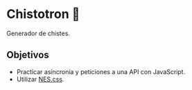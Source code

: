 # Chistotron 🤡

Generador de chistes.

## Objetivos

- Practicar asincronía y peticiones a una API con JavaScript.
- Utilizar [NES.css](https://nostalgic-css.github.io/NES.css/).